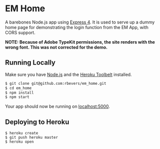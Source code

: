 # EM Home

A barebones Node.js app using [Express 4](http://expressjs.com/).  It is used to serve up a dummy home page for demonstrating the login function from the EM App, with CORS support.

**NOTE: Because of Adobe TypeKit permissions, the site renders with the wrong font.  This was not corrected for the demo.**

## Running Locally

Make sure you have [Node.js](http://nodejs.org/) and the [Heroku Toolbelt](https://toolbelt.heroku.com/) installed.

```sh
$ git clone git@github.com:rbevers/em_home.git
$ cd em_home
$ npm install
$ npm start
```

Your app should now be running on [localhost:5000](http://localhost:5000/).

## Deploying to Heroku

```
$ heroku create
$ git push heroku master
$ heroku open
```
